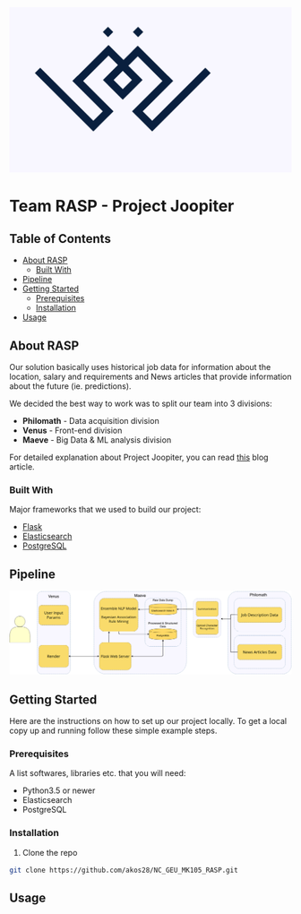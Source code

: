 <p align="center">
  <img src="./img/darkbluelogo.png" alt="RASP">
</p>

# Team RASP - Project Joopiter

<!-- TABLE OF CONTENTS -->
## Table of Contents

* [About RASP](#about-rasp)
  * [Built With](#built-with)
* [Pipeline](#pipeline)
* [Getting Started](#getting-started)
  * [Prerequisites](#prerequisites)
  * [Installation](#installation)
* [Usage](#usage)

<!-- ABOUT THE PROJECT -->
## About RASP
Our solution basically uses historical job data for information about the location, salary and requirements and News articles that provide information about the future (ie. predictions).

We decided the best way to work was to split our team into 3 divisions:
  * **Philomath** - Data acquisition division
  * **Venus** - Front-end division
  * **Maeve** - Big Data & ML analysis division

For detailed explanation about Project Joopiter, you can read [this](https://icecereal.github.io/blog/we-won-the-smart-india-hackathon/) blog article.

### Built With
Major frameworks that we used to build our project:
* [Flask](https://flask.palletsprojects.com/en/1.1.x/)
* [Elasticsearch](https://www.elastic.co/)
* [PostgreSQL](https://www.postgresql.org/)

## Pipeline

<p align="center">
  <img src="./img/updated_RASP-Arch.png" alt="RASP Pipeline">
</p>

<!-- GETTING STARTED -->
## Getting Started

Here are the instructions on how to set up our project locally.
To get a local copy up and running follow these simple example steps.

### Prerequisites

A list softwares, libraries etc. that you will need:
* Python3.5 or newer
* Elasticsearch
* PostgreSQL

### Installation

1. Clone the repo
```sh
git clone https://github.com/akos28/NC_GEU_MK105_RASP.git
```

## Usage
